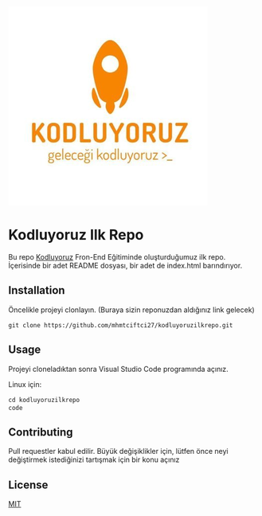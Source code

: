 ![Kodluyoruz Logo](https://raw.githubusercontent.com/Kodluyoruz/taskforce/git/git/markdown-nedir-nasil-kullaniriz-/figures/kodluyoruz_logo.jpg)

# Kodluyoruz Ilk Repo
Bu repo [Kodluyoruz](http://kodluyoruz.org) Fron-End Eğitiminde oluşturduğumuz ilk repo. İçerisinde bir adet README dosyası, bir adet de index.html barındırıyor.


## Installation
Öncelikle projeyi clonlayın. (Buraya sizin reponuzdan aldığınız link gelecek)
```
git clone https://github.com/mhmtciftci27/kodluyoruzilkrepo.git
```

## Usage
Projeyi cloneladıktan sonra Visual Studio Code programında açınız. 

Linux için:

```
cd kodluyoruzilkrepo
code
```

## Contributing

Pull requestler kabul edilir. Büyük değişiklikler için, lütfen önce neyi değiştirmek istediğinizi tartışmak için bir konu açınız

## License

[MIT](https://choosealicense.com/licenses/mit/)